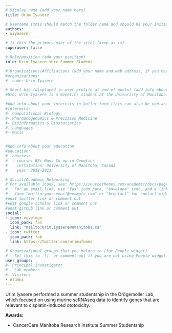 ```yaml
---
# Display name (add your name here)
title: Urim Iyasere

# Username (this should match the folder name and should be your initial and surname)
authors:
- uiyasere

# Is this the primary user of the site? (keep as is)
superuser: false

# Role/position (add your position)
role: Urim Iyasere <br> Summer Student

# Organizations/Affiliations (add your name and web address, if you have one)
#organizations:
#- name: Urim Iyasere

# Short bio (displayed in user profile at end of posts) (add info about yourself)
#bio: Urim Iyasere is a Genetics student at the Univeristy of Manitoba. 

#Add info about your interests in bullet form (this can also be non-academic) 
#interests:
#- Computational Biology
#- Pharmacogenomics & Precision Medicine
#- Bioinformatics & Biostatistics
#- Languages
#- Music


#Add info about your education 
#education:
#  courses:
#  - course: BSc Hons Co-op in Genetics
#    institution: University of Manitoba, Canada
#    year: 2018-2023

# Social/Academic Networking
# For available icons, see: https://sourcethemes.com/academic/docs/page-builder/#icons
#   For an email link, use "fas" icon pack, "envelope" icon, and a link in the
#   form "mailto:your-email@example.com" or "#contact" for contact widget.
#edit twitter link or comment out
#edit google scholar link or comment out
#edit github link or comment out
social:
- icon: envelope
  icon_pack: fas
  link: "mailto:Urim.Iyasere@umanitoba.ca"
- icon: twitter
  icon_pack: fab
  link: https://twitter.com/urimufuoma

# Organizational groups that you belong to (for People widget)
#   Set this to `[]` or comment out if you are not using People widget.
user_groups:
#- Principal Investigator
# - Lab members
#- Visitors
- Alumni
---
```


Urim Iyasere performed a summer studentship in the Drögemöller Lab, which focused on using murine scRNAseq data to identify  genes that are relevant to cisplatin-induced ototoxicity.

**Awards:** 
- CancerCare Manitoba Research Institute Summer Studentship 

